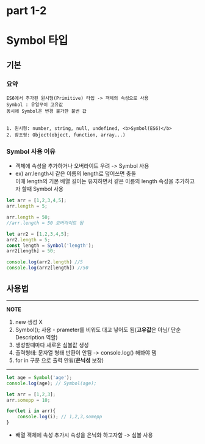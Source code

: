 # part 1-2

# Symbol 타입
## 기본
### 요약
```
ES6에서 추가된 원시형(Primitive) 타입 -> 객체의 속성으로 사용
Symbol : 유일무이 고유값
동시에 Symbol은 변경 불가한 불변 값


1. 원시형: number, string, null, undefined, <b>Symbol(ES6)</b>
2. 참조형: Object(object, function, array...)
```

### Symbol 사용 이유
- 객체에 속성을 추가하거나 오버라이트 우려 -> Symbol 사용
- ex) arr.length시 같은 이름의 length로 덮어쓰면 충돌<br> 
이때 length의 기본 배열 길이는 유지하면서 같은 이름의 length 속성을 추가하고자 할때 Symbol 사용

```js
let arr = [1,2,3,4,5];
arr.length = 5;

arr.length = 50;
//arr.length = 50 오버라이트 됨

let arr2 = [1,2,3,4,5];
arr2.length = 5;
const length = Synbol('length');
arr2[length] = 50;

console.log(arr2.length) //5
console.log(arr2[length]) //50
```

## 사용법
---
**NOTE**
1. new 생성 X
2. Symbol(); 사용 - prameter를 비워도 대고 넣어도 됨(<b>고유값</b>은 아님/ 단순 Description 역할)
3. 생성할때마다 새로운 심볼값 생성
4. 출력형태: 문자열 형태 반환이 안됨 -> console.log() 해봐야 댐
5. for in 구문 으로 출력 안됨(<b>은닉성</b> 보장)
---
```js
let age = Symbol('age');
console.log(age); // Symbol(age);

let arr = [1,2,3];
arr.somepp = 10;

for(let i in arr){
    console.log(i); // 1,2,3,somepp
}
```

- 배열 객체에 속성 추가시 속성을 은닉화 하고자함 -> 심볼 사용
